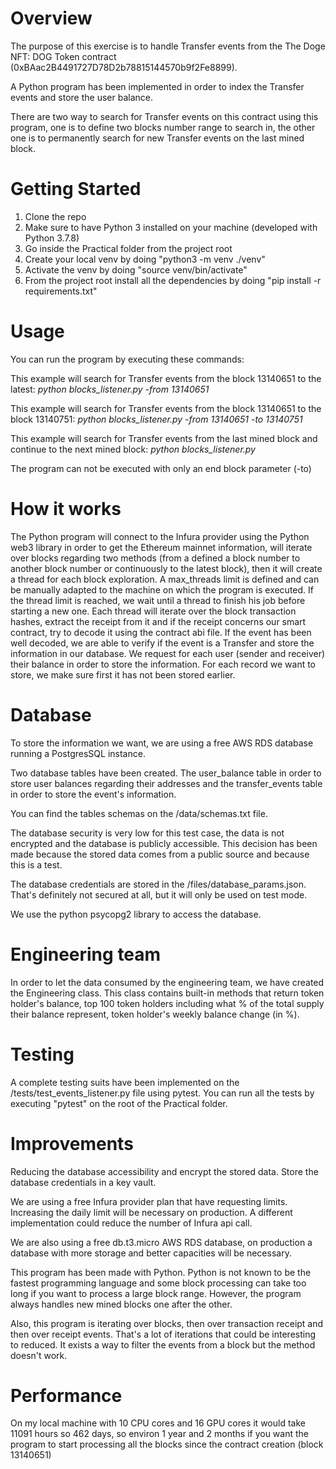 # Overview
The purpose of this exercise is to handle Transfer events from the The Doge NFT: DOG Token contract (0xBAac2B4491727D78D2b78815144570b9f2Fe8899).

A Python program has been implemented in order to index the Transfer events and store the user balance.

There are two way to search for Transfer events on this contract using this program, one is to define two blocks number range to search in,
the other one is to permanently search for new Transfer events on the last mined block.

# Getting Started

1.	Clone the repo
2.  Make sure to have Python 3 installed on your machine (developed with Python 3.7.8)
3.  Go inside the Practical folder from the project root
4.  Create your local venv by doing "python3 -m venv ./venv"
5.  Activate the venv by doing "source venv/bin/activate"
6.	From the project root install all the dependencies by doing "pip install -r requirements.txt"

# Usage

You can run the program by executing these commands:

This example will search for Transfer events from the block 13140651 to the latest:
    <em>python blocks_listener.py -from 13140651</em>

This example will search for Transfer events from the block 13140651 to the block 13140751:
    <em>python blocks_listener.py -from 13140651 -to 13140751</em>

This example will search for Transfer events from the last mined block and continue to the next mined block:
    <em>python blocks_listener.py</em>

The program can not be executed with only an end block parameter (-to)

# How it works

The Python program will connect to the Infura provider using the Python web3 library in order to get the Ethereum mainnet information, will iterate over blocks regarding two methods 
(from a defined a block number to another block number or continuously to the latest block), then it will create a thread for each block exploration.
A max_threads limit is defined and can be manually adapted to the machine on which the program is executed. If the thread limit is reached,
we wait until a thread to finish his job before starting a new one. Each thread will iterate over the block transaction hashes, extract the receipt from it and
if the receipt concerns our smart contract, try to decode it using the contract abi file. If the event has been well decoded, we are able to verify if the event is a Transfer
and store the information in our database.
We request for each user (sender and receiver) their balance in order to store the information. For each record we want to store, we make sure first it has not been stored earlier.

# Database

To store the information we want, we are using a free AWS RDS database running a PostgresSQL instance.

Two database tables have been created. The user_balance table in order to store user balances regarding their addresses and the transfer_events table in order
to store the event's information.

You can find the tables schemas on the /data/schemas.txt file.

The database security is very low for this test case, the data is not encrypted and the database is publicly accessible. 
This decision has been made because the stored data comes from a public source and because this is a test.

The database credentials are stored in the /files/database_params.json. That's definitely not secured at all, but it will only be used on test mode.

We use the python psycopg2 library to access the database.

# Engineering team

In order to let the data consumed by the engineering team, we have created the Engineering class.
This class contains built-in methods that return token holder's balance, top 100 token holders including what % of the total supply their balance represent, token holder's weekly balance change (in %).

# Testing

A complete testing suits have been implemented on the /tests/test_events_listener.py file using pytest.
You can run all the tests by executing "pytest" on the root of the Practical folder.

# Improvements

Reducing the database accessibility and encrypt the stored data.
Store the database credentials in a key vault.

We are using a free Infura provider plan that have requesting limits. Increasing the daily limit will be necessary on production. 
A different implementation could reduce the number of Infura api call.

We are also using a free db.t3.micro AWS RDS database, on production a database with more storage and better capacities will be necessary.

This program has been made with Python. Python is not known to be the fastest programming language and some block processing can take too long if you want to process a large block range.
However, the program always handles new mined blocks one after the other.

Also, this program is iterating over blocks, then over transaction receipt and then over receipt events. That's a lot of iterations that could be interesting to reduced.
It exists a way to filter the events from a block but the method doesn't work.

# Performance

On my local machine with 10 CPU cores and 16 GPU cores it would take 11091 hours so 462 days, so environ 1 year and 2 months if you want the program to start processing all the blocks since the contract creation (block 13140651)
